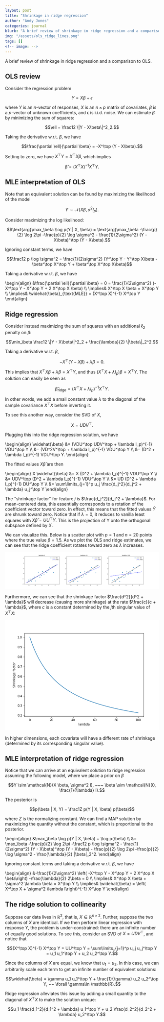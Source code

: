 ```yaml
---
layout: post
title: "Shrinkage in ridge regression"
author: "Andy Jones"
categories: journal
blurb: "A brief review of shrinkage in ridge regression and a comparison to OLS."
img: "/assets/ols_ridge_lines.png"
tags: []
<!-- image: -->
---
```


A brief review of shrinkage in ridge regression and a comparison to OLS.

## OLS review
Consider the regression problem

$$Y = X\beta + \epsilon$$

where $Y$ is an $n$-vector of responses, $X$ is an $n \times p$ matrix of covariates, $\beta$ is a $p$-vector of unknown coefficients, and $\epsilon$ is i.i.d. noise. We can estimate $\beta$ by minimizing the sum of squares:

$$\ell = \frac12 \|Y - X\beta\|^2_2.$$

Taking the derivative w.r.t. $\beta$, we have

$$\frac{\partial \ell}{\partial \beta} = -X^\top (Y - X\beta).$$

Setting to zero, we have $X^\top Y = X^\top X\beta$, which implies

$$\widehat{\beta} = (X^\top X)^{-1} X^\top Y.$$

## MLE interpretation of OLS
Note that an equivalent solution can be found by maximizing the likelihood of the model

$$Y \sim \mathcal{N}(X\beta, \sigma^2 I_p).$$

Consider maximizing the log likelihood:

$$\text{arg}\max_\beta \log p(Y | X, \beta) = \text{arg}\max_\beta -\frac{p}{2} \log 2\pi -\frac{p}{2} \log \sigma^2 - \frac{1}{2\sigma^2} (Y - X\beta)^\top (Y - X\beta).$$

Ignoring constant terms, we have

$$\frac12 p \log \sigma^2 = \frac{1}{2\sigma^2} (Y^\top Y - Y^\top X\beta - \beta^\top X^\top Y + \beta^\top X^\top X\beta)$$

Taking a derivative w.r.t. $\beta$, we have

\begin{align} &\frac{\partial \ell}{\partial \beta} = 0 = \frac{1}{2\sigma^2} (- X^\top Y - X^\top Y + 2 X^\top X \beta) \\\ \implies& X^\top X \beta = X^\top Y \\\ \implies& \widehat{\beta}_{\text{MLE}} = (X^\top X)^{-1} X^\top Y \end{align}

## Ridge regression
Consider instead maximizing the sum of squares with an additional $\ell_2$ penalty on $\beta$:

$$\min_\beta \frac12 \|Y - X\beta\|^2_2 + \frac{\lambda}{2} \|\beta\|_2^2.$$

Taking a derivative w.r.t. $\beta$,

$$-X^\top (Y - X\beta) + \lambda \beta = 0.$$

This implies that $X^\top X\beta + \lambda \beta = X^\top Y$, and thus $(X^\top X + \lambda I_p) \beta = X^\top Y$. The solution can easily be seen as 

$$\widehat{\beta}_{\text{ridge}} = (X^\top X + \lambda I_p)^{-1} X^\top Y.$$

In other words, we add a small constant value $\lambda$ to the diagonal of the sample covariance $X^\top X$ before inverting it.

To see this another way, consider the SVD of $X$,

$$X = UDV^\top.$$

Plugging this into the ridge regression solution, we have

\begin{align} \widehat{\beta} &= (VDU^\top UDV^\top + \lambda I_p)^{-1} VDU^\top Y \\\ &= (VD^2V^\top + \lambda I_p)^{-1} VDU^\top Y \\\ &= (D^2 + \lambda I_p)^{-1} VDU^\top Y. \end{align}

The fitted values $X \widehat{\beta}$ are then

\begin{align} X \widehat{\beta} &= X (D^2 + \lambda I_p)^{-1} VDU^\top Y \\\ &= UDV^\top (D^2 + \lambda I_p)^{-1} VDU^\top Y \\\ &= UD (D^2 + \lambda I_p)^{-1} DU^\top Y \\\ &= \sum\limits_{j=1}^p u_j \frac{d_j^2}{d_j^2 + \lambda} u_j^\top Y \end{align}

The "shrinkage factor" for feature $j$ is $\frac{d_j^2}{d_j^2 + \lambda}$. For mean-centered data, this essentially corresponds to a rotation of the coefficient vector toward zero. In effect, this means that the fitted values $\widehat{Y}$ are shrunk toward zero. Notice that if $\lambda=0$, it reduces to vanilla least squares with $X \widehat{\beta} = UU^\top Y$. This is the projection of Y onto the orthogonal subspace defined by $X$.

We can visualize this. Below is a scatter plot with $p=1$ and $n=20$ points where the true value $\beta=1.5$. As we plot the OLS and ridge estimates, we can see that the ridge coefficient rotates toward zero as $\lambda$ increases.

![ols_ridge_lines](/assets/ols_ridge_lines.png)

Furthermore, we can see that the shrinkage factor $\frac{d^2}{d^2 + \lambda}$ will decrease (causing more shrinkage) at the rate $\frac{c}{c + \lambda}$, where $c$ is a constant determined by the $j$th singular value of $X^\top X$:

![shrinkage_factors1](/assets/shrinkage_factors1.png)

In higher dimensions, each covariate will have a different rate of shrinkage (determined by its corresponding singular value).


## MLE interpretation of ridge regression
Notice that we can arrive at an equivalent solution to ridge regression assuming the following model, where we place a prior on $\beta$

$$Y \sim \mathcal{N}(X \beta, \sigma^2 I), ~~~ \beta \sim \mathcal{N}(0, \frac{1}{\lambda} I).$$

The posterior is

$$p(\beta | X, Y) = \frac1Z p(Y | X, \beta) p(\beta)$$

where $Z$ is the normalizing constant. We can find a MAP solution by maximizing the quantity without the constant, which is proportional to the posterior.

\begin{align} &\max_\beta \log p(Y \| X, \beta) + \log p(\beta) \\\ &= \max_\beta -\frac{p}{2} \log 2\pi -\frac12 p \log \sigma^2 - \frac{1}{2\sigma^2} (Y - X\beta)^\top (Y - X\beta) - \frac{p}{2} \log 2\pi -\frac{p}{2} \log \sigma^2 - \frac{\lambda}{2} \|\beta\|_2^2. \end{align}

Ignoring constant terms and taking a derivative w.r.t. $\beta$, we have

\begin{align} &-\frac{1}{2\sigma^2} \left( -X^\top Y - X^\top Y + 2 X^\top X \beta\right) -\frac{\lambda}{2} 2\beta = 0 \\\ \implies&  X^\top X \beta +  \sigma^2 \lambda \beta = X^\top Y \\\ \implies& \widehat{\beta} = \left( X^\top X  +  \sigma^2 \lambda I\right)^{-1} X^\top Y \end{align}

## The ridge solution to collinearity

Suppose our data lives in $\mathbb{R}^2$, that is, $X \in \mathbb{R}^{n \times 2}$. Further, suppose the two columns of $X$ are identical. If we then perform linear regression with response $Y$, the problem is under-constrained: there are an infinite number of equally good solutions. To see this, consider an SVD of $X = UDV^\top$, and notice that

$$(X^\top X)^{-1} X^\top Y = UU^\top Y = \sum\limits_{j=1}^p u_j u_j^\top Y = u_1 u_1^\top Y + u_2 u_2^\top Y.$$

Since the columns of $X$ are equal, we know that $u_1 = u_2$. In this case, we can arbitrarily scale each term to get an infinite number of equivalent solutions:

$$\widehat{\beta} = \gamma u_1 u_1^\top Y + \frac{1}{\gamma} u_2 u_2^\top Y, ~~ \forall \gamma\in \mathbb{R}.$$

Ridge regression alleviates this issue by adding a small quantity to the diagonal of $X^\top X$ to make the solution unique:

$$u_1 \frac{d_1^2}{d_1^2 + \lambda} u_1^\top Y + u_2 \frac{d_2^2}{d_2^2 + \lambda} u_2^\top Y.$$
